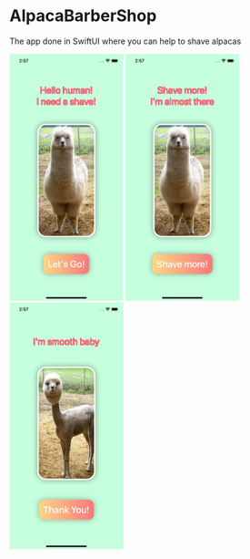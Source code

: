 # AlpacaBarberShop

The app done in SwiftUI where you can help to shave alpacas

<img src="https://github.com/lena-rybina/AlpacaBarberShop/blob/master/Screenshots/1.png" width="200"> <img src="https://github.com/lena-rybina/AlpacaBarberShop/blob/master/Screenshots/2.png" width="200"> <img src="https://github.com/lena-rybina/AlpacaBarberShop/blob/master/Screenshots/3.png" width="200">

